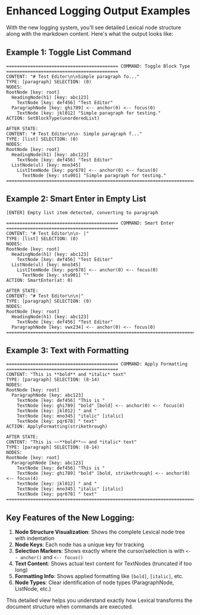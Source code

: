 # Enhanced Logging Output Examples

With the new logging system, you'll see detailed Lexical node structure along with the markdown content. Here's what the output looks like:

## Example 1: Toggle List Command

```
========================================== COMMAND: Toggle Block Type ==========================================
CONTENT: "# Test Editor\n\nSimple paragraph fo..."
TYPE: [paragraph] SELECTION: (0)
NODES:
RootNode [key: root]
  HeadingNode(h1) [key: abc123]
    TextNode [key: def456] "Test Editor"
  ParagraphNode [key: ghi789] <-- anchor(0) <-- focus(0)
    TextNode [key: jkl012] "Simple paragraph for testing."
ACTION: SetBlockType(unorderedList)

AFTER STATE:
CONTENT: "# Test Editor\n\n- Simple paragraph f..."
TYPE: [list] SELECTION: (0)
NODES:
RootNode [key: root]
  HeadingNode(h1) [key: abc123]
    TextNode [key: def456] "Test Editor"
  ListNode(ul) [key: mno345]
    ListItemNode [key: pqr678] <-- anchor(0) <-- focus(0)
      TextNode [key: stu901] "Simple paragraph for testing."
====================================================================================================
```

## Example 2: Smart Enter in Empty List

```
[ENTER] Empty list item detected, converting to paragraph

========================================== COMMAND: Smart Enter ==========================================
CONTENT: "# Test Editor\n\n- |"
TYPE: [list] SELECTION: (0)
NODES:
RootNode [key: root]
  HeadingNode(h1) [key: abc123]
    TextNode [key: def456] "Test Editor"
  ListNode(ul) [key: mno345]
    ListItemNode [key: pqr678] <-- anchor(0) <-- focus(0)
      TextNode [key: stu901] ""
ACTION: SmartEnter(at: 0)

AFTER STATE:
CONTENT: "# Test Editor\n\n|"
TYPE: [paragraph] SELECTION: (0)
NODES:
RootNode [key: root]
  HeadingNode(h1) [key: abc123]
    TextNode [key: def456] "Test Editor"
  ParagraphNode [key: vwx234] <-- anchor(0) <-- focus(0)
====================================================================================================
```

## Example 3: Text with Formatting

```
========================================== COMMAND: Apply Formatting ==========================================
CONTENT: "This is **bold** and *italic* text"
TYPE: [paragraph] SELECTION: (8-14)
NODES:
RootNode [key: root]
  ParagraphNode [key: abc123]
    TextNode [key: def456] "This is "
    TextNode [key: ghi789] "bold" [bold] <-- anchor(0) <-- focus(4)
    TextNode [key: jkl012] " and "
    TextNode [key: mno345] "italic" [italic]
    TextNode [key: pqr678] " text"
ACTION: ApplyFormatting(strikethrough)

AFTER STATE:
CONTENT: "This is ~~**bold**~~ and *italic* text"
TYPE: [paragraph] SELECTION: (8-14)
NODES:
RootNode [key: root]
  ParagraphNode [key: abc123]
    TextNode [key: def456] "This is "
    TextNode [key: ghi789] "bold" [bold, strikethrough] <-- anchor(0) <-- focus(4)
    TextNode [key: jkl012] " and "
    TextNode [key: mno345] "italic" [italic]
    TextNode [key: pqr678] " text"
====================================================================================================
```

## Key Features of the New Logging:

1. **Node Structure Visualization**: Shows the complete Lexical node tree with indentation
2. **Node Keys**: Each node has a unique key for tracking
3. **Selection Markers**: Shows exactly where the cursor/selection is with `<-- anchor()` and `<-- focus()`
4. **Text Content**: Shows actual text content for TextNodes (truncated if too long)
5. **Formatting Info**: Shows applied formatting like `[bold]`, `[italic]`, etc.
6. **Node Types**: Clear identification of node types (ParagraphNode, ListNode, etc.)

This detailed view helps you understand exactly how Lexical transforms the document structure when commands are executed.